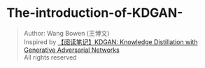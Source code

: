 # The-introduction-of-KDGAN-
> Author: Wang Bowen (王博文)<br>
> Inspired by [【阅读笔记】KDGAN: Knowledge Distillation with Generative Adversarial Networks](https://blog.csdn.net/XD_Cauthy/article/details/89183685)<br>
> All rights reserved
